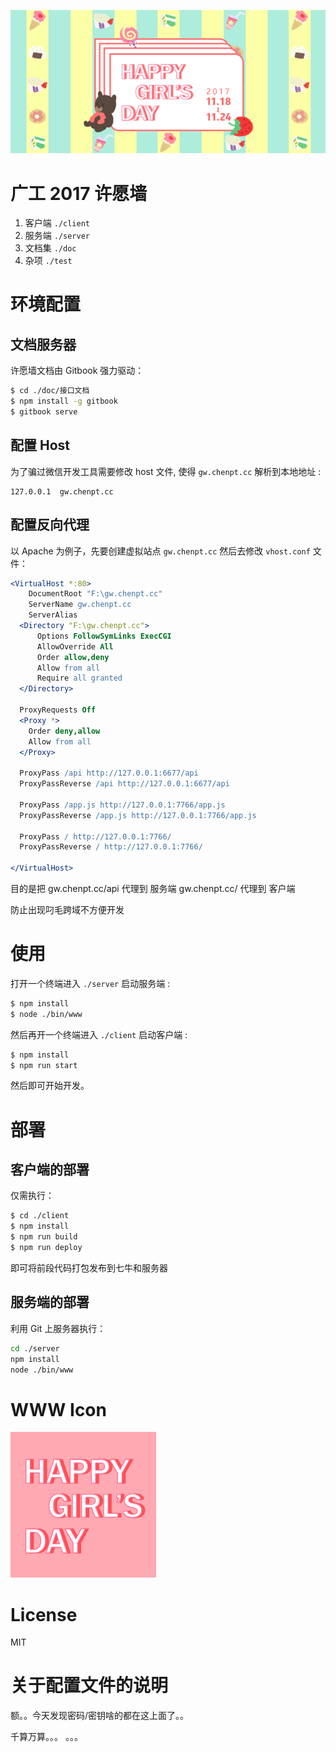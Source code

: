 ![Hapi](./test/HAPPY-GIRLS-DAY-2.png)

# 广工 2017 许愿墙 

1. 客户端 `./client` 
2. 服务端 `./server`
3. 文档集 `./doc`
4. 杂项 `./test`

# 环境配置

## 文档服务器 

许愿墙文档由 Gitbook 强力驱动： 

``` bash 
$ cd ./doc/接口文档
$ npm install -g gitbook 
$ gitbook serve 
```


## 配置 Host 

为了骗过微信开发工具需要修改 host 文件, 使得 `gw.chenpt.cc` 解析到本地地址 : 

``` 
127.0.0.1  gw.chenpt.cc
```

## 配置反向代理

以 Apache 为例子，先要创建虚拟站点 `gw.chenpt.cc` 然后去修改 `vhost.conf` 文件： 

``` apache
<VirtualHost *:80>
    DocumentRoot "F:\gw.chenpt.cc"
    ServerName gw.chenpt.cc
    ServerAlias 
  <Directory "F:\gw.chenpt.cc">
      Options FollowSymLinks ExecCGI
      AllowOverride All
      Order allow,deny
      Allow from all
      Require all granted
  </Directory>
  
  ProxyRequests Off
  <Proxy *>
    Order deny,allow
    Allow from all
  </Proxy>
  
  ProxyPass /api http://127.0.0.1:6677/api
  ProxyPassReverse /api http://127.0.0.1:6677/api

  ProxyPass /app.js http://127.0.0.1:7766/app.js
  ProxyPassReverse /app.js http://127.0.0.1:7766/app.js
  
  ProxyPass / http://127.0.0.1:7766/
  ProxyPassReverse / http://127.0.0.1:7766/

</VirtualHost>
```

目的是把 gw.chenpt.cc/api 代理到 服务端 
gw.chenpt.cc/ 代理到 客户端 

防止出现叼毛跨域不方便开发

# 使用 

打开一个终端进入 `./server` 启动服务端 :

``` bash 
$ npm install 
$ node ./bin/www
```

然后再开一个终端进入 `./client` 启动客户端 : 

``` bash 
$ npm install 
$ npm run start 
```

然后即可开始开发。 

# 部署  

## 客户端的部署 

仅需执行： 

``` bash
$ cd ./client 
$ npm install 
$ npm run build 
$ npm run deploy 
```

即可将前段代码打包发布到七牛和服务器 

## 服务端的部署 

利用 Git 上服务器执行： 

``` bash
cd ./server 
npm install 
node ./bin/www 
```

# WWW Icon
![Hapi](client/src/assets/logo.png)

# License 

MIT


# 关于配置文件的说明

额。。今天发现密码/密钥啥的都在这上面了。。 

千算万算。。。 。。。 


